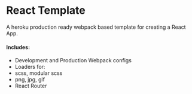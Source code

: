 # React Template

A heroku production ready webpack based template for creating a React App.

#### Includes:
- Development and Production Webpack configs
- Loaders for:
 - scss, modular scss
 - png, jpg, gif
- React Router